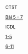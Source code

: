CTST

[Bài 5 - 7](https://quizizz.com/join?gc=66651648)

ICDL

[1-5](https://quizizz.com/join?gc=36815360)

[6-11](https://quizizz.com/join?gc=46712320)
